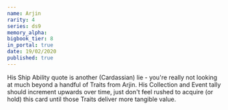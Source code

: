 ```yaml
---
name: Arjin
rarity: 4
series: ds9
memory_alpha:
bigbook_tier: 8
in_portal: true
date: 19/02/2020
published: true
---
```


His Ship Ability quote is another (Cardassian) lie - you're really not looking at much beyond a handful of Traits from Arjin. His Collection and Event tally should increment upwards over time, just don't feel rushed to acquire (or hold) this card until those Traits deliver more tangible value.
